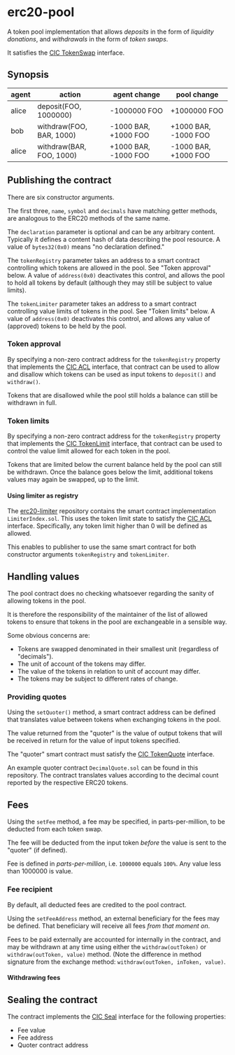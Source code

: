 # erc20-pool

A token pool implementation that allows _deposits_ in the form of _liquidity donations_, and _withdrawals_ in the form of _token swaps_.

It satisfies the [CIC TokenSwap](https://git.grassecon.net/cicnet/cic-contracts/#tokenswap) interface.


## Synopsis

| agent | action | agent change | pool change |
|---|---|---|---|
| alice | deposit(FOO, 1000000) | -1000000 FOO | +1000000 FOO |
| bob | withdraw(FOO, BAR, 1000) | -1000 BAR, +1000 FOO | +1000 BAR, -1000 FOO |
| alice | withdraw(BAR, FOO, 1000) | +1000 BAR, -1000 FOO | -1000 BAR, +1000 FOO |


## Publishing the contract

There are six constructor arguments.

The first three, `name`, `symbol` and `decimals` have matching getter methods, are analogous to the ERC20 methods of the same name.

The `declaration` parameter is optional and can be any arbitrary content. Typically it defines a content hash of data describing the pool resource. A value of `bytes32(0x0)` means "no declaration defined."

The `tokenRegistry` parameter takes an address to a smart contract controlling which tokens are allowed in the pool. See "Token approval" below. A value of `address(0x0)` deactivates this control, and allows the pool to hold all tokens by default (although they may still be subject to value limits).

The `tokenLimiter` parameter takes an address to a smart contract controlling value limits of tokens in the pool. See "Token limits" below. A value of `address(0x0)` deactivates this control, and allows any value of (approved) tokens to be held by the pool.


### Token approval

By specifying a non-zero contract address for the `tokenRegistry` property that implements the [CIC ACL](https://git.grassecon.net/cicnet/cic-contracts/#acl) interface, that contract can be used to allow and disallow which tokens can be used as input tokens to `deposit()` and `withdraw()`.

Tokens that are disallowed while the pool still holds a balance can still be withdrawn in full.


### Token limits

By specifying a non-zero contract address for the `tokenRegistry` property that implements the [CIC TokenLimit](https://git.grassecon.net/cicnet/cic-contracts/#tokenlimit) interface, that contract can be used to control the value limit allowed for each token in the pool.

Tokens that are limited below the current balance held by the pool can still be withdrawn. Once the balance goes below the limit, additional tokens values may again be swapped, up to the limit.


#### Using limiter as registry

The [erc20-limiter](https://holbrook.no/src/erc20-limiter/log.html) repository contains the smart contract implementation `LimiterIndex.sol`. This uses the token limit state to satisfy the [CIC ACL](https://git.grassecon.net/cicnet/cic-contracts/#acl) interface. Specifically, any token limit higher than 0 will be defined as allowed.

This enables to publisher to use the same smart contract for both constructor arguments `tokenRegistry` and `tokenLimiter`. 


## Handling values

The pool contract does no checking whatsoever regarding the sanity of allowing tokens in the pool.

It is therefore the responsibility of the maintainer of the list of allowed tokens to ensure that tokens in the pool are exchangeable in a sensible way.

Some obvious concerns are:

- Tokens are swapped denominated in their smallest unit (regardless of "decimals").
- The unit of account of the tokens may differ.
- The value of the tokens in relation to unit of account may differ.
- The tokens may be subject to different rates of change.


### Providing quotes

Using the `setQuoter()` method, a smart contract address can be defined that translates value between tokens when exchanging tokens in the pool.

The value returned from the "quoter" is the value of output tokens that will be received in return for the value of input tokens specified.

The "quoter" smart contract must satisfy the [CIC TokenQuote](https://git.grassecon.net/cicnet/cic-contracts/#tokenquote) interface.

An example quoter contract `DecimalQuote.sol` can be found in this repository. The contract translates values according to the decimal count reported by the respective ERC20 tokens.


## Fees

Using the `setFee` method, a fee may be specified, in parts-per-million, to be deducted from each token swap.

The fee will be deducted from the input token _before_ the value is sent to the "quoter" (if defined).

Fee is defined in _parts-per-million_, i.e. `1000000` equals `100%`. Any value less than 1000000 is value.


### Fee recipient

By default, all deducted fees are credited to the pool contract.

Using the `setFeeAddress` method, an external beneficiary for the fees may be defined. That beneficiary will receive all fees _from that moment on_.

Fees to be paid externally are accounted for internally in the contract, and may be withdrawn at any time using either the `withdraw(outToken)` or `withdraw(outToken, value)` method. (Note the difference in method signature from the exchange method: `withdraw(outToken, inToken, value)`.


#### Withdrawing fees


## Sealing the contract

The contract implements the [CIC Seal](https://git.grassecon.net/cicnet/cic-contracts/#seal) interface for the following properties:

- Fee value
- Fee address
- Quoter contract address
